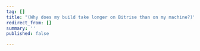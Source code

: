 ```yaml
---
tag: []
title: "(Why does my build take longer on Bitrise than on my machine?)"
redirect_from: []
summary: ''
published: false

---
```

